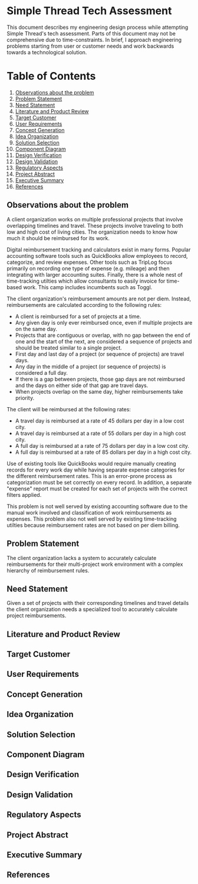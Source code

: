 # Simple Thread Tech Assessment

This document describes my engineering design process while attempting Simple Thread's tech assessment. Parts of this document may not be comprehensive due to time-constraints. In brief, I approach engineering problems starting from user or customer needs and work backwards towards a technological solution. 

# Table of Contents

1. [Observations about the problem](#observations-about-the-problem)
2. [Problem Statement](#problem-statement)
3. [Need Statement](#need-statement)
4. [Literature and Product Review](#literature-and-product-review)
5. [Target Customer](#target-customer)
6. [User Requirements](#user-requirements)
7. [Concept Generation](#concept-generation)
8. [Idea Organization](#idea-organization)
9. [Solution Selection](#solution-selection)
10. [Component Diagram](#component-diagram)
11. [Design Verification](#design-verification)
12. [Design Validation](#design-validation)
13. [Regulatory Aspects](#regulatory-aspects)
14. [Project Abstract](#project-abstract)
15. [Executive Summary](#executive-summary)
16. [References](#references)

## Observations about the problem

A client organization works on multiple professional projects that involve overlapping timelines and travel. These projects involve traveling to both low and high cost of living cities. The organization needs to know how much it should be reimbursed for its work.

Digital reimbursement tracking and calculators exist in many forms. Popular accounting software tools such as QuickBooks allow employees to record, categorize, and review expenses. Other tools such as TripLog focus primarily on recording one type of expense (e.g. mileage) and then integrating with larger accounting suites. Finally, there is a whole nest of time-tracking utilties which allow consultants to easily invoice for time-based work. This camp includes incumbents such as Toggl.

The client organization's reimbursement amounts are not per diem. Instead, reimbursements are calculated according to the following rules:

- A client is reimbursed for a set of projects at a time.
- Any given day is only ever reimbursed once, even if multiple projects are on the same day.
- Projects that are contiguous or overlap, with no gap between the end of one and the start of the next, are considered a sequence of projects and should be treated similar to a single project.
- First day and last day of a project (or sequence of projects) are travel days.
- Any day in the middle of a project (or sequence of projects) is considered a full day.
- If there is a gap between projects, those gap days are not reimbursed and the days on either side of that gap are travel days.
- When projects overlap on the same day, higher reimbursements take priority.

The client will be reimbursed at the following rates:

- A travel day is reimbursed at a rate of 45 dollars per day in a low cost city.
- A travel day is reimbursed at a rate of 55 dollars per day in a high cost city.
- A full day is reimbursed at a rate of 75 dollars per day in a low cost city.
- A full day is reimbursed at a rate of 85 dollars per day in a high cost city.


Use of existing tools like QuickBooks would require manually creating records for every work day while having separate expense categories for the different reimbursement rates. This is an error-prone process as categorization must be set correctly on every record. In addition, a separate "expense" report must be created for each set of projects with the correct filters applied.

This problem is not well served by existing accounting software due to the manual work involved and classification of work reimbursements as expenses. This problem also not well served by existing time-tracking utilties because reimbursement rates are not based on per diem billing.

## Problem Statement

The client organization lacks a system to accurately calculate reimbursements for their multi-project work environment with a complex hierarchy of reimbursement rules.

## Need Statement

Given a set of projects with their corresponding timelines and travel details the client organization needs a specialized tool to accurately calculate project reimbursements.

## Literature and Product Review

## Target Customer

## User Requirements

## Concept Generation

## Idea Organization

## Solution Selection

## Component Diagram

## Design Verification

## Design Validation

## Regulatory Aspects

## Project Abstract

## Executive Summary

## References
